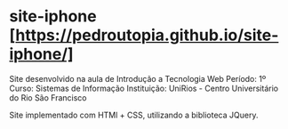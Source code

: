 # site-iphone [https://pedroutopia.github.io/site-iphone/]
Site desenvolvido na aula de Introdução a Tecnologia Web
Período: 1º
Curso: Sistemas de Informação
Instituição: UniRios - Centro Universitário do Rio São Francisco

Site implementado com HTMl + CSS, utilizando a biblioteca JQuery.
